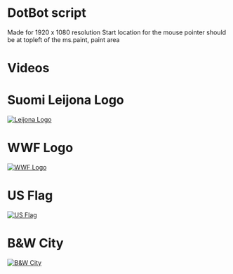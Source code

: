 # DotBot script
Made for 1920 x 1080 resolution
Start location for the mouse pointer should be at topleft of the ms.paint, paint area

# Videos

# Suomi Leijona Logo
[![Leijona Logo](https://img.youtube.com/vi/4xoD6U100zQ/0.jpg)](https://www.youtube.com/watch?v=4xoD6U100zQ)

# WWF Logo
[![WWF Logo](https://img.youtube.com/vi/V34DlQ4FXSg/0.jpg)](https://www.youtube.com/watch?v=V34DlQ4FXSg)

# US Flag
[![US Flag](https://img.youtube.com/vi/kOT8PlQIDq0/0.jpg)](https://www.youtube.com/watch?v=kOT8PlQIDq0)

# B&W City
[![B&W City](https://img.youtube.com/vi/-XMKfWI1SCA/0.jpg)](https://www.youtube.com/watch?v=-XMKfWI1SCA)
